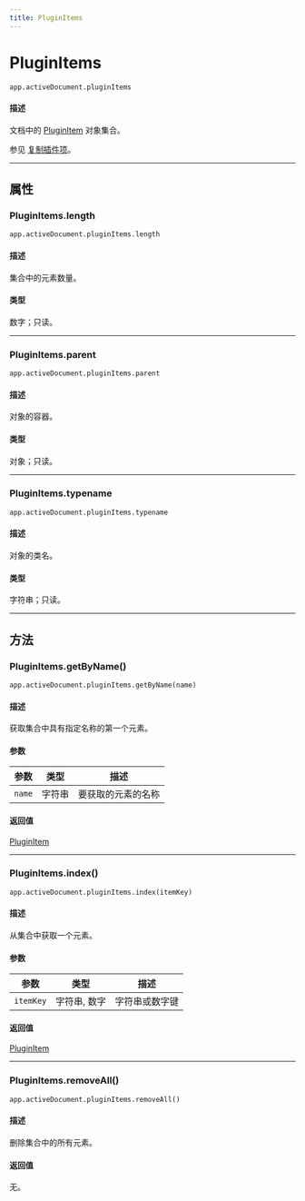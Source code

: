 ```yaml
---
title: PluginItems
---
```

# PluginItems

`app.activeDocument.pluginItems`

#### 描述

文档中的 [PluginItem](.././PluginItem) 对象集合。

参见 [复制插件项](PluginItem.md#copying-a-plug-in-item)。

---

## 属性

### PluginItems.length

`app.activeDocument.pluginItems.length`

#### 描述

集合中的元素数量。

#### 类型

数字；只读。

---

### PluginItems.parent

`app.activeDocument.pluginItems.parent`

#### 描述

对象的容器。

#### 类型

对象；只读。

---

### PluginItems.typename

`app.activeDocument.pluginItems.typename`

#### 描述

对象的类名。

#### 类型

字符串；只读。

---

## 方法

### PluginItems.getByName()

`app.activeDocument.pluginItems.getByName(name)`

#### 描述

获取集合中具有指定名称的第一个元素。

#### 参数

| 参数        | 类型     | 描述                |
|-------------|----------|---------------------|
| `name`      | 字符串   | 要获取的元素的名称  |

#### 返回值

[PluginItem](.././PluginItem)

---

### PluginItems.index()

`app.activeDocument.pluginItems.index(itemKey)`

#### 描述

从集合中获取一个元素。

#### 参数

| 参数        | 类型           | 描述          |
|-------------|----------------|---------------|
| `itemKey`   | 字符串, 数字   | 字符串或数字键 |

#### 返回值

[PluginItem](.././PluginItem)

---

### PluginItems.removeAll()

`app.activeDocument.pluginItems.removeAll()`

#### 描述

删除集合中的所有元素。

#### 返回值

无。